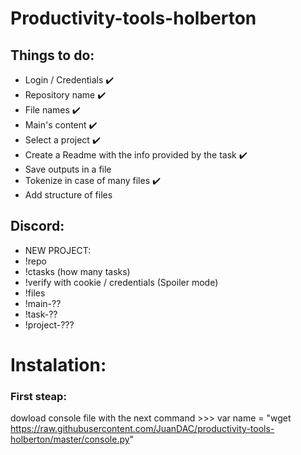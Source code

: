 # Productivity-tools-holberton
## Things to do:
* Login / Credentials ✔️
* Repository name ✔️
* File names ✔️
* Main's content ✔️
* Select a project ✔️
* Create a Readme with the info provided by the task ✔️
* Save outputs in a file
* Tokenize in case of many files ✔️
* Add structure of files


## Discord:
* NEW PROJECT:
* !repo
* !ctasks (how many tasks)
* !verify with cookie / credentials (Spoiler mode)
* !files
* !main-??
* !task-??
* !project-???

# Instalation:
### First steap:
dowload console file with the next command >>>
var name = "wget https://raw.githubusercontent.com/JuanDAC/productivity-tools-holberton/master/console.py"
